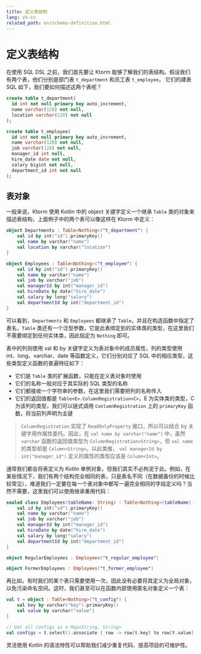 ```yaml
---
title: 定义表结构
lang: zh-cn
related_path: en/schema-definition.html
---
```


# 定义表结构

在使用 SQL DSL 之前，我们首先要让 Ktorm 能够了解我们的表结构。假设我们有两个表，他们分别是部门表 `t_department` 和员工表 `t_employee`， 它们的建表 SQL 如下，我们要如何描述这两个表呢？

```sql
create table t_department(
  id int not null primary key auto_increment,
  name varchar(128) not null,
  location varchar(128) not null
);

create table t_employee(
  id int not null primary key auto_increment,
  name varchar(128) not null,
  job varchar(128) not null,
  manager_id int null,
  hire_date date not null,
  salary bigint not null,
  department_id int not null
);
```

## 表对象

一般来说，Ktorm 使用 Kotlin 中的 object 关键字定义一个继承 `Table` 类的对象来描述表结构，上面例子中的两个表可以像这样在 Ktorm 中定义：

```kotlin
object Departments : Table<Nothing>("t_department") {
    val id by int("id").primaryKey()
    val name by varchar("name")
    val location by varchar("location")
}

object Employees : Table<Nothing>("t_employee") {
    val id by int("id").primaryKey()
    val name by varchar("name")
    val job by varchar("job")
    val managerId by int("manager_id")
    val hireDate by date("hire_date")
    val salary by long("salary")
    val departmentId by int("department_id")
}
```

可以看到，`Departments` 和 `Employees` 都继承了 `Table`，并且在构造函数中指定了表名，`Table` 类还有一个泛型参数，它是此表绑定到的实体类的类型，在这里我们不需要绑定到任何实体类，因此指定为 `Nothing` 即可。

表中的列则使用 val 和 by 关键字定义为表对象中的成员属性，列的类型使用 int、long、varchar、date 等函数定义，它们分别对应了 SQL 中的相应类型，这些类型定义函数的普遍特征如下：

- 它们是 `Table` 类的扩展函数，只能在定义表对象时使用
- 它们的名称一般对应于其实际的 SQL 类型的名称
- 它们都接收一个字符串的参数，在这里我们需要把列的名称传入
- 它们的返回值都是 `Table<E>.ColumnRegistration<C>`，E 为实体类的类型，C 为该列的类型，我们可以链式调用 `ConlumnRegistration` 上的 `primaryKey` 函数，将当前列声明为主键

> `ColumnRegistration` 实现了 `ReadOnlyProperty` 接口，所以可以结合 by 关键字用作属性委托。因此，在 `val name by varchar("name")` 中，虽然 `varchar` 函数的返回值类型为 `ColumnRegistration<String>`，但 `val name` 的类型却是 `Column<String>`。以此类推， `val managerId by int("manager_id")` 定义的属性的类型应该是 `Column<Int>`。

通常我们都会将表定义为 Kotlin 单例对象，但我们其实不必拘泥于此。例如，在某些情况下，我们有两个结构完全相同的表，只是表名不同（在数据备份的时候比较常见），难道我们一定要在每一个表对象中都写一遍完全相同的字段定义吗？当然不需要，这里我们可以使用继承重用代码：

```kotlin
sealed class Employees(tableName: String) : Table<Nothing>(tableName) {
    val id by int("id").primaryKey()
    val name by varchar("name")
    val job by varchar("job")
    val managerId by int("manager_id")
    val hireDate by date("hire_date")
    val salary by long("salary")
    val departmentId by int("department_id")
}

object RegularEmployees : Employees("t_regular_employee")

object FormerEmployees : Employees("t_former_employee")
```

再比如，有时我们的某个表只需要使用一次，因此没有必要将其定义为全局对象，以免污染命名空间。这时，我们甚至可以在函数内部使用匿名对象定义一个表：

```kotlin
val t = object : Table<Nothing>("t_config") {
    val key by varchar("key").primaryKey()
    val value by varchar("value")
}

// Get all configs as a Map<String, String>
val configs = t.select().associate { row -> row[t.key] to row[t.value] }
```

灵活使用 Kotlin 的语法特性可以帮助我们减少重复代码、提高项目的可维护性。